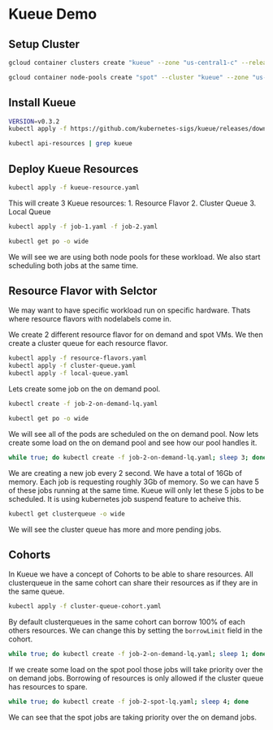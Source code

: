 # Kueue Demo

## Setup Cluster

```bash
gcloud container clusters create "kueue" --zone "us-central1-c" --release-channel "regular" --machine-type "n2-standard-2" --num-nodes "2"
```

```bash
gcloud container node-pools create "spot" --cluster "kueue" --zone "us-central1-c" --machine-type "n2-standard-2" --spot --num-nodes "2"
```
## Install Kueue

```bash
VERSION=v0.3.2
kubectl apply -f https://github.com/kubernetes-sigs/kueue/releases/download/$VERSION/manifests.yaml
```

```bash
kubectl api-resources | grep kueue
```

## Deploy Kueue Resources

```bash
kubectl apply -f kueue-resource.yaml
```

This will create 3 Kueue resources:
    1. Resource Flavor
    2. Cluster Queue
    3. Local Queue

```bash
kubectl apply -f job-1.yaml -f job-2.yaml
```

```bash
kubectl get po -o wide
```

We will see we are using both node pools for these workload. We also start scheduling both jobs at the same time.

## Resource Flavor with Selctor

We may want to have specific workload run on specific hardware. Thats where resource flavors with nodelabels come in.

We create 2 different resource flavor for on demand and spot VMs. We then create a cluster queue for each resource flavor.

```bash
kubectl apply -f resource-flavors.yaml
kubectl apply -f cluster-queue.yaml
kubectl apply -f local-queue.yaml
```

Lets create some job on the on demand pool.

```bash
kubectl create -f job-2-on-demand-lq.yaml
```

```bash
kubectl get po -o wide
```

We will see all of the pods are scheduled on the on demand pool. Now lets create some load on the on demand pool and see how our pool handles it.

```bash
while true; do kubectl create -f job-2-on-demand-lq.yaml; sleep 3; done
```

We are creating a new job every 2 second. We have a total of 16Gb of memory. Each job is requesting roughly 3Gb of memory. So we can have 5 of these jobs running at the same time. Kueue will only let these 5 jobs to be scheduled. It is using kubernetes job suspend feature to acheive this.

```bash
kubectl get clusterqueue -o wide
```

We will see the cluster queue has more and more pending jobs.

## Cohorts

In Kueue we have a concept of Cohorts to be able to share resources. All clusterqueue in the same cohort can share their resources as if they are in the same queue.

```bash
kubectl apply -f cluster-queue-cohort.yaml
```

By default clusterqueues in the same cohort can borrow 100% of each others resources. We can change this by setting the `borrowLimit` field in the cohort.

```bash
while true; do kubectl create -f job-2-on-demand-lq.yaml; sleep 1; done
```

If we create some load on the spot pool those jobs will take priority over the on demand jobs. Borrowing of resources is only allowed if the cluster queue has resources to spare.

```bash
while true; do kubectl create -f job-2-spot-lq.yaml; sleep 4; done
```

We can see that the spot jobs are taking priority over the on demand jobs.

